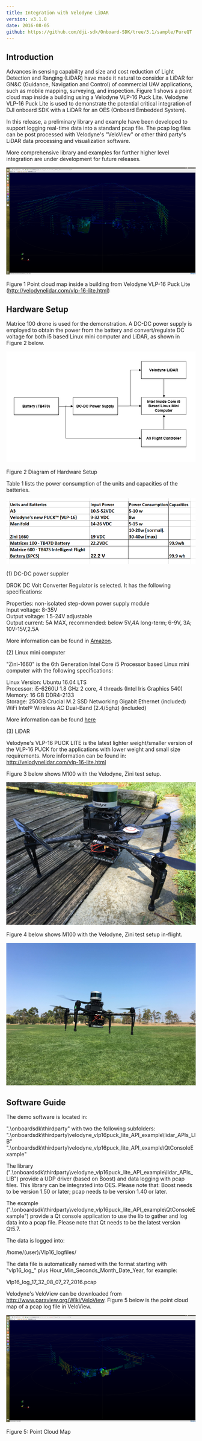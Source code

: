 ```yaml
---
title: Integration with Velodyne LiDAR
version: v3.1.8
date: 2016-08-05
github: https://github.com/dji-sdk/Onboard-SDK/tree/3.1/sample/PureQT
---
```


## Introduction

Advances in sensing capability and size and cost reduction of Light Detection and Ranging (LiDAR) have made it natural to consider a LiDAR for GN&C (Guidance, Navigation and Control) of commercial UAV applications, such as mobile mapping, surveying, and inspection. Figure 1 shows a point cloud map inside a building using a Velodyne VLP-16 Puck Lite.  Velodyne VLP-16 Puck Lite is used to demonstrate the potential critical integration of DJI onboard SDK with a LiDAR for an OES (Onboard Embedded System). 

In this release, a preliminary library and example have been developed to support logging real-time data into a standard pcap file.  The pcap log files can be post processed with Velodyne's "VeloView" or other third party's LiDAR data processing and visualization software. 
 
More comprehensive library and examples for further higher level integration are under development for future releases.

![Point Cloud Map from VLP-16 puck lite](../../images/velodyne/pointCloudInsideBuilding.png)

Figure 1 Point cloud map inside a building from Velodyne VLP-16 Puck Lite (<http://velodynelidar.com/vlp-16-lite.html>)

## Hardware Setup

Matrice 100 drone is used for the demonstration. A DC-DC power supply is employed to obtain the power from the battery and convert/regulate DC voltage for both i5 based Linux mini computer and LiDAR, as shown in Figure 2 below.

![Hardware Setup](../../images/velodyne/hw_setup.PNG)

Figure 2 Diagram of Hardware Setup

Table 1 lists the power consumption of the units and capacities of the batteries.

![Power Requirement](../../images/velodyne/units_power_consumptions_Batteries.PNG)

(1) DC-DC power suppler

DROK DC Volt Converter Regulator is selected. It has the following specifications:
	
Properties: non-isolated step-down power supply module   
Input voltage: 8-35V   
Output voltage: 1.5-24V adjustable     
Output current: 5A MAX, recommended: below 5V,4A long-term; 6-9V, 3A; 10V-15V,2.5A
   
More information can be found in [Amazon](https://www.amazon.com/DROK-Converter-Regulator-1-5-24V-Adjustable/dp/B00KL7I9XC).

(2) Linux mini computer

"Zini-1660" is the 6th Generation Intel Core i5 Processor based Linux mini computer with the following specifications:

Linux Version:  Ubuntu 16.04 LTS  
Processor: i5-6260U 1.8 GHz 2 core, 4 threads (Intel Iris Graphics 540)     
Memory: 16 GB DDR4-2133     
Storage: 250GB Crucial M.2 SSD
Networking  Gigabit Ethernet (included)    
WiFi  Intel® Wireless AC Dual-Band (2.4/5ghz) (included)    

More information can be found [here](https://zareason.com/shop/Zini-1660.html)

(3) LiDAR

Velodyne's VLP-16 PUCK LITE is the latest lighter weight/smaller version of the VLP-16 PUCK for the applications with lower weight and small size requirements.  More information can be found in:
http://velodynelidar.com/vlp-16-lite.html
	
Figure 3 below shows M100 with the Velodyne, Zini test setup. 

![Hardware Setup](../../images/velodyne/VeloM100.JPG)

Figure 4 below shows M100 with the Velodyne, Zini test setup in-flight. 

![Hardware Setup](../../images/velodyne/VeloFlying.JPG)
	
## Software Guide
The demo software is located in:

".\onboardsdk\thirdparty" with two the following subfolders:
".\onboardsdk\thirdparty\velodyne_vlp16puck_lite_API_example\lidar_APIs_LIB"
".\onboardsdk\thirdparty\velodyne_vlp16puck_lite_API_example\QtConsoleExample"

The library (".\onboardsdk\thirdparty\velodyne_vlp16puck_lite_API_example\lidar_APIs_LIB") provide a UDP driver (based on Boost) and data logging with pcap files. This library can be integrated into OES.  Please note that: Boost needs to be version 1.50 or later; pcap needs to be version 1.40 or later.

The example (".\onboardsdk\thirdparty\velodyne_vlp16puck_lite_API_example\QtConsoleExample") provide a Qt console application to use the lib to gather and log data into a pcap file. Please note that Qt needs to be the latest version Qt5.7.

The data is logged into: 
	
/home/(user)/Vlp16_logfiles/

The data file is automatically named with the format starting with "vlp16_log_" plus Hour_Min_Seconds_Month_Date_Year, for example:

Vlp16_log_17_32_08_07_27_2016.pcap

Velodyne's VeloView can be downloaded from <http://www.paraview.org/Wiki/VeloView>.  Figure 5 below is the point cloud map of a pcap log file in VeloView.

![Point Cloud](../../images/velodyne/PointCloudInVeloView.png)

Figure 5: Point Cloud Map
